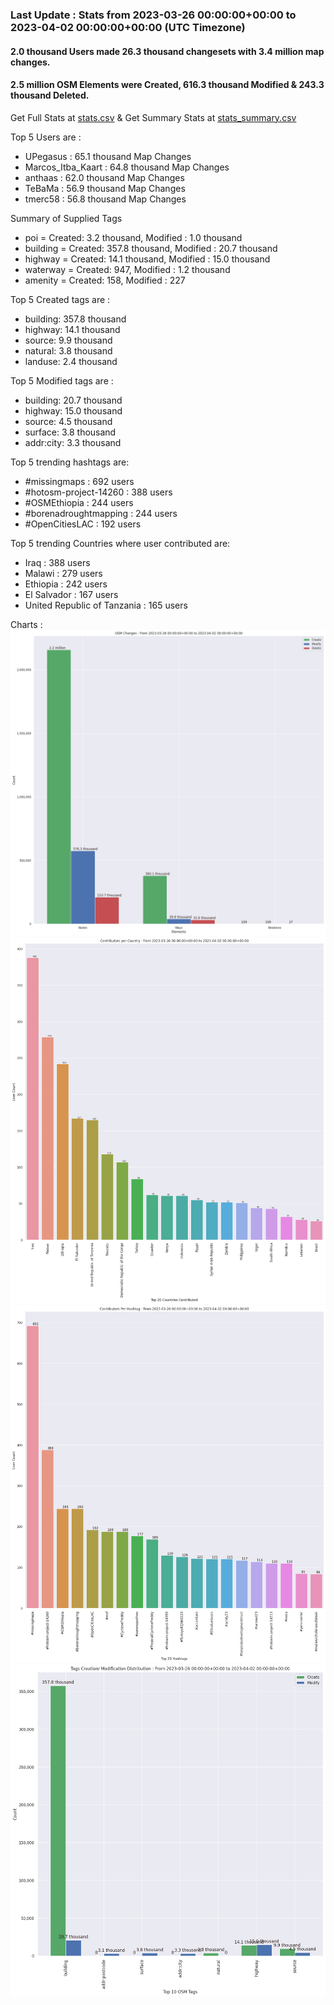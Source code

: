 ### Last Update : Stats from 2023-03-26 00:00:00+00:00 to 2023-04-02 00:00:00+00:00 (UTC Timezone)

#### 2.0 thousand Users made 26.3 thousand changesets with 3.4 million map changes.
#### 2.5 million OSM Elements were Created, 616.3 thousand Modified & 243.3 thousand Deleted.
Get Full Stats at [stats.csv](/stats/hotosm/Weekly/stats.csv)
 & Get Summary Stats at [stats_summary.csv](/stats/hotosm/Weekly/stats_summary.csv)

Top 5 Users are : 
- UPegasus : 65.1 thousand Map Changes
- Marcos_Itba_Kaart : 64.8 thousand Map Changes
- anthaas : 62.0 thousand Map Changes
- TeBaMa : 56.9 thousand Map Changes
- tmerc58 : 56.8 thousand Map Changes

Summary of Supplied Tags
- poi = Created: 3.2 thousand, Modified : 1.0 thousand
- building = Created: 357.8 thousand, Modified : 20.7 thousand
- highway = Created: 14.1 thousand, Modified : 15.0 thousand
- waterway = Created: 947, Modified : 1.2 thousand
- amenity = Created: 158, Modified : 227


Top 5 Created tags are :
- building: 357.8 thousand
- highway: 14.1 thousand
- source: 9.9 thousand
- natural: 3.8 thousand
- landuse: 2.4 thousand


Top 5 Modified tags are :
- building: 20.7 thousand
- highway: 15.0 thousand
- source: 4.5 thousand
- surface: 3.8 thousand
- addr:city: 3.3 thousand


Top 5 trending hashtags are:
- #missingmaps : 692 users
- #hotosm-project-14260 : 388 users
- #OSMEthiopia : 244 users
- #borenadroughtmapping : 244 users
- #OpenCitiesLAC : 192 users


Top 5 trending Countries where user contributed are:
- Iraq : 388 users
- Malawi : 279 users
- Ethiopia : 242 users
- El Salvador : 167 users
- United Republic of Tanzania : 165 users


 Charts : 
![Alt text](./stats_osm_changes.png) 
![Alt text](./stats_users_per_country.png) 
![Alt text](./stats_users_per_hashtag.png) 
![Alt text](./stats_tags.png) 
